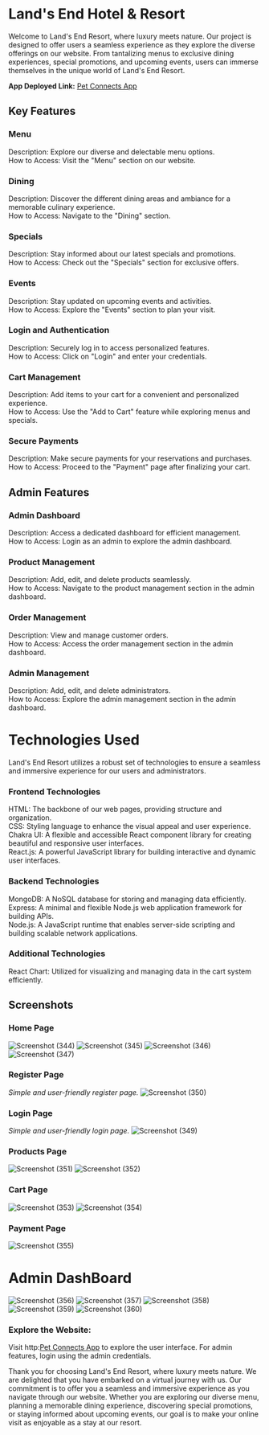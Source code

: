 # Land's End Hotel & Resort

Welcome to Land's End Resort, where luxury meets nature. Our project is designed to offer users a seamless experience as they explore the diverse offerings on our website. From tantalizing menus to exclusive dining experiences, special promotions, and upcoming events, users can immerse themselves in the unique world of Land's End Resort.

**App Deployed Link:** [Pet Connects App](https://lands-end-resort.vercel.app/)

## Key Features

### Menu

Description: Explore our diverse and delectable menu options.
<br />
How to Access: Visit the "Menu" section on our website.

### Dining
Description: Discover the different dining areas and ambiance for a memorable culinary experience.
<br />
How to Access: Navigate to the "Dining" section.

### Specials
Description: Stay informed about our latest specials and promotions.
<br />
How to Access: Check out the "Specials" section for exclusive offers.

### Events
Description: Stay updated on upcoming events and activities.
<br />
How to Access: Explore the "Events" section to plan your visit. 

### Login and Authentication
Description: Securely log in to access personalized features.
<br />
How to Access: Click on "Login" and enter your credentials.

### Cart Management
Description: Add items to your cart for a convenient and personalized experience.
<br />
How to Access: Use the "Add to Cart" feature while exploring menus and specials.

### Secure Payments
Description: Make secure payments for your reservations and purchases.
<br />
How to Access: Proceed to the "Payment" page after finalizing your cart.


## Admin Features

### Admin Dashboard
Description: Access a dedicated dashboard for efficient management.
<br />
How to Access: Login as an admin to explore the admin dashboard.

### Product Management
Description: Add, edit, and delete products seamlessly.
<br />
How to Access: Navigate to the product management section in the admin dashboard.

### Order Management
Description: View and manage customer orders.
<br />
How to Access: Access the order management section in the admin dashboard.


### Admin Management
Description: Add, edit, and delete administrators.
<br />
How to Access: Explore the admin management section in the admin dashboard.


# Technologies Used
Land's End Resort utilizes a robust set of technologies to ensure a seamless and immersive experience for our users and administrators.

### Frontend Technologies
HTML: The backbone of our web pages, providing structure and organization.
<br />
CSS: Styling language to enhance the visual appeal and user experience.
<br />
Chakra UI: A flexible and accessible React component library for creating beautiful and responsive user interfaces.
<br />
React.js: A powerful JavaScript library for building interactive and dynamic user interfaces.

### Backend Technologies
MongoDB: A NoSQL database for storing and managing data efficiently.
<br />
Express: A minimal and flexible Node.js web application framework for building APIs. <br />
Node.js: A JavaScript runtime that enables server-side scripting and building scalable network applications.

### Additional Technologies
React Chart: Utilized for visualizing and managing data in the cart system efficiently.

## Screenshots

### Home Page
![Screenshot (344)](https://github.com/AbhishekRaskar/Lands_End_Resort/assets/112754426/e4f09f19-19b7-4e0a-8887-a74ea81c7cc6)
![Screenshot (345)](https://github.com/AbhishekRaskar/Lands_End_Resort/assets/112754426/f07fa905-b23f-4bf2-b3d8-9aff8d3cd376)
![Screenshot (346)](https://github.com/AbhishekRaskar/Lands_End_Resort/assets/112754426/b57a7c75-5653-48c3-a257-b4188de052a8)
![Screenshot (347)](https://github.com/AbhishekRaskar/Lands_End_Resort/assets/112754426/6eb45e88-72ed-4149-b76c-ab86872e7a78)

### Register Page
*Simple and user-friendly register page.*
![Screenshot (350)](https://github.com/AbhishekRaskar/Lands_End_Resort/assets/112754426/26df0faf-9ad5-4169-8bd9-42917fcc5aee)


### Login Page
*Simple and user-friendly login page.*
![Screenshot (349)](https://github.com/AbhishekRaskar/Lands_End_Resort/assets/112754426/cfff4414-ea9f-41ae-9c9a-40638fc07010)


### Products Page
![Screenshot (351)](https://github.com/AbhishekRaskar/Lands_End_Resort/assets/112754426/c350e3f4-ed71-4f76-9790-33a43998935e)
![Screenshot (352)](https://github.com/AbhishekRaskar/Lands_End_Resort/assets/112754426/093e8a83-60a4-4302-a3f8-22c89478f820)

### Cart Page

![Screenshot (353)](https://github.com/AbhishekRaskar/Lands_End_Resort/assets/112754426/d5c2de4d-9026-4d21-bfa4-ff7b2d7c23d4)
![Screenshot (354)](https://github.com/AbhishekRaskar/Lands_End_Resort/assets/112754426/95d9541f-0df8-4404-a86f-ae0f9b35970e)

### Payment Page
![Screenshot (355)](https://github.com/AbhishekRaskar/Lands_End_Resort/assets/112754426/bbb3d2c0-be80-4b01-ab3c-da3215bd158f)

# Admin DashBoard
![Screenshot (356)](https://github.com/AbhishekRaskar/Lands_End_Resort/assets/112754426/6384aa9a-21e0-4f5d-a080-7535bf06f4dd)
![Screenshot (357)](https://github.com/AbhishekRaskar/Lands_End_Resort/assets/112754426/4e1aa831-41cc-4450-9320-820627bfc4ad)
![Screenshot (358)](https://github.com/AbhishekRaskar/Lands_End_Resort/assets/112754426/0ca65014-104b-4e96-9879-373263512915)
![Screenshot (359)](https://github.com/AbhishekRaskar/Lands_End_Resort/assets/112754426/654e0ae7-9808-4107-a656-5a38257f0e52)
![Screenshot (360)](https://github.com/AbhishekRaskar/Lands_End_Resort/assets/112754426/e78e56ef-2bec-4128-b108-c3030020ac2b)

### Explore the Website:

Visit http:[Pet Connects App](https://lands-end-resort.vercel.app/) to explore the user interface.
For admin features, login using the admin credentials.

Thank you for choosing Land's End Resort, where luxury meets nature. We are delighted that you have embarked on a virtual journey with us. Our commitment is to offer you a seamless and immersive experience as you navigate through our website. Whether you are exploring our diverse menu, planning a memorable dining experience, discovering special promotions, or staying informed about upcoming events, our goal is to make your online visit as enjoyable as a stay at our resort.

